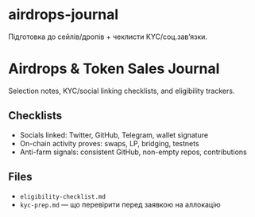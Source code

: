 # airdrops-journal
Підготовка до сейлів/дропів + чеклисти KYC/соц.зав’язки.
# Airdrops & Token Sales Journal

Selection notes, KYC/social linking checklists, and eligibility trackers.

## Checklists
- Socials linked: Twitter, GitHub, Telegram, wallet signature
- On-chain activity proves: swaps, LP, bridging, testnets
- Anti-farm signals: consistent GitHub, non-empty repos, contributions

## Files
- `eligibility-checklist.md`
- `kyc-prep.md` — що перевірити перед заявкою на аллокацію
